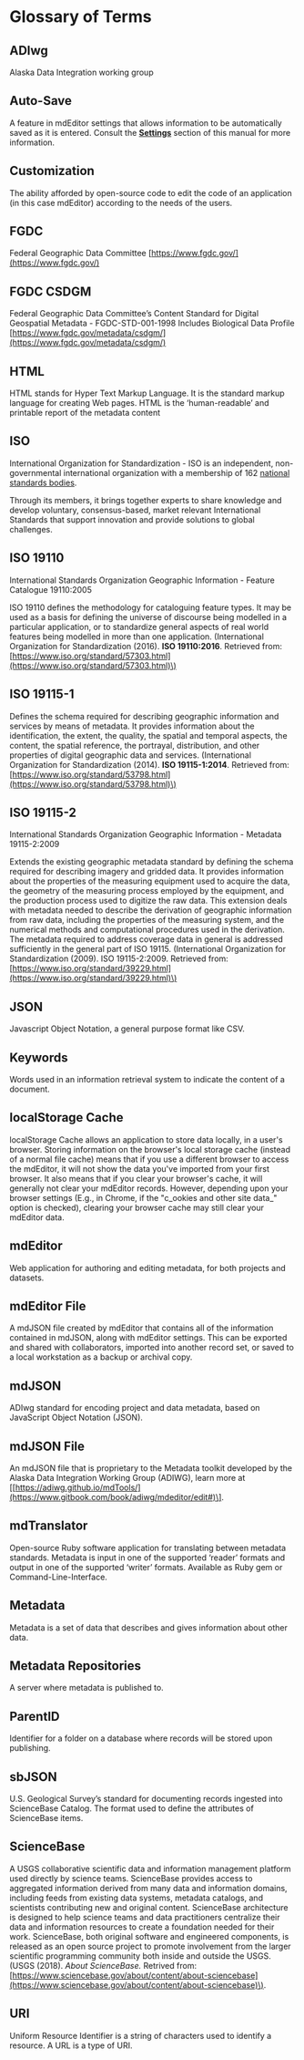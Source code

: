 # Glossary of Terms

## ADIwg

Alaska Data Integration working group

## Auto-Save

A feature in mdEditor settings that allows information to be automatically saved as it is entered. Consult the [**Settings**](settings.md) section of this manual for more information.

## Customization

The ability afforded by open-source code to edit the code of an application \(in this case mdEditor\) according to the needs of the users.

## FGDC

Federal Geographic Data Committee [https://www.fgdc.gov/](https://www.fgdc.gov/)

## FGDC CSDGM

Federal Geographic Data Committee’s Content Standard for Digital Geospatial Metadata - FGDC-STD-001-1998 Includes Biological Data Profile  
[https://www.fgdc.gov/metadata/csdgm/](https://www.fgdc.gov/metadata/csdgm/)

## HTML

HTML stands for Hyper Text Markup Language. It is the standard markup language for creating Web pages. HTML is the ‘human-readable’ and printable report of the metadata content

## ISO

International Organization for Standardization - ISO is an independent, non-governmental international organization with a membership of 162 [national standards bodies](https://www.iso.org/members.html).

Through its members, it brings together experts to share knowledge and develop voluntary, consensus-based, market relevant International Standards that support innovation and provide solutions to global challenges.

## ISO 19110

International Standards Organization Geographic Information - Feature Catalogue 19110:2005

ISO 19110 defines the methodology for cataloguing feature types. It may be used as a basis for defining the universe of discourse being modelled in a particular application, or to standardize general aspects of real world features being modelled in more than one application. \(International Organization for Standardization \(2016\). **ISO 19110:2016**. Retrieved from: [https://www.iso.org/standard/57303.html](https://www.iso.org/standard/57303.html)\)

## ISO 19115-1

Defines the schema required for describing geographic information and services by means of metadata. It provides information about the identification, the extent, the quality, the spatial and temporal aspects, the content, the spatial reference, the portrayal, distribution, and other properties of digital geographic data and services. \(International Organization for Standardization \(2014\). **ISO 19115-1:2014**. Retrieved from: [https://www.iso.org/standard/53798.html](https://www.iso.org/standard/53798.html)\)

## ISO 19115-2

International Standards Organization Geographic Information - Metadata 19115-2:2009

Extends the existing geographic metadata standard by defining the schema required for describing imagery and gridded data. It provides information about the properties of the measuring equipment used to acquire the data, the geometry of the measuring process employed by the equipment, and the production process used to digitize the raw data. This extension deals with metadata needed to describe the derivation of geographic information from raw data, including the properties of the measuring system, and the numerical methods and computational procedures used in the derivation. The metadata required to address coverage data in general is addressed sufficiently in the general part of ISO 19115. \(International Organization for Standardization \(2009\). ISO 19115-2:2009. Retrieved from: [https://www.iso.org/standard/39229.html](https://www.iso.org/standard/39229.html)\)

## JSON

Javascript Object Notation, a general purpose format like CSV.

## Keywords

Words used in an information retrieval system to indicate the content of a document.

## localStorage Cache

localStorage Cache allows an application to store data locally, in a user's browser. Storing information on the browser's local storage cache \(instead of a normal file cache\) means that if you use a different browser to access the mdEditor, it will not show the data you've imported from your first browser. It also means that if you clear your browser's cache, it will generally not clear your mdEditor records. However, depending upon your browser settings \(E.g., in Chrome, if the "c_ookies and other site data_" option is checked\), clearing your browser cache may still clear your mdEditor data.

## mdEditor

Web application for authoring and editing metadata, for both projects and datasets.

## mdEditor File

A mdJSON file created by mdEditor that contains all of the information contained in mdJSON, along with mdEditor settings. This can be exported and shared with collaborators, imported into another record set, or saved to a local workstation as a backup or archival copy.

## mdJSON

ADIwg standard for encoding project and data metadata, based on JavaScript Object Notation \(JSON\).

## mdJSON File

An mdJSON file that is proprietary to the Metadata toolkit developed by the Alaska Data Integration Working Group \(ADIWG\), learn more at \[[https://adiwg.github.io/mdTools/](https://www.gitbook.com/book/adiwg/mdeditor/edit#)\].

## mdTranslator

Open-source Ruby software application for translating between metadata standards. Metadata is input in one of the supported ‘reader’ formats and output in one of the supported ‘writer’ formats. Available as Ruby gem or Command-Line-Interface.

## Metadata

Metadata is a set of data that describes and gives information about other data.

## Metadata Repositories

A server where metadata is published to.

## ParentID

Identifier for a folder on a database where records will be stored upon publishing.

## sbJSON

U.S. Geological Survey’s standard for documenting records ingested into ScienceBase Catalog. The format used to define the attributes of ScienceBase items.

## ScienceBase

A USGS collaborative scientific data and information management platform used directly by science teams. ScienceBase provides access to aggregated information derived from many data and information domains, including feeds from existing data systems, metadata catalogs, and scientists contributing new and original content. ScienceBase architecture is designed to help science teams and data practitioners centralize their data and information resources to create a foundation needed for their work. ScienceBase, both original software and engineered components, is released as an open source project to promote involvement from the larger scientific programming community both inside and outside the USGS. \(USGS \(2018\). _About ScienceBase._ Retrived from: [https://www.sciencebase.gov/about/content/about-sciencebase](https://www.sciencebase.gov/about/content/about-sciencebase)\).

## URI

Uniform Resource Identifier is a string of characters used to identify a resource. A URL is a type of URI.

